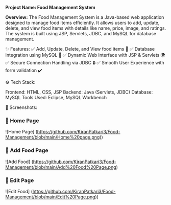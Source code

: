 **Project Name: Food Management System**

**Overview:**
The Food Management System is a Java-based web application designed to manage food items efficiently. It allows users to add, update, delete, and view food items with details like name, price, image, and ratings. The system is built using JSP, Servlets, JDBC, and MySQL for database management.

✨ Features:
✅ Add, Update, Delete, and View food items 🍔
✅ Database Integration using MySQL 💾
✅ Dynamic Web Interface with JSP & Servlets 🌍
✅ Secure Connection Handling via JDBC 🔒
✅ Smooth User Experience with form validation ✔️

⚙️ Tech Stack:

Frontend: HTML, CSS, JSP
Backend: Java (Servlets, JDBC)
Database: MySQL
Tools Used: Eclipse, MySQL Workbench

📸 Screenshots:
### 🔹 Home Page
![Home Page] (https://github.com/KiranPatkari3/Food-Management/blob/main/Home%20page.png))

### 🔹 Add Food Page
![Add Food] (https://github.com/KiranPatkari3/Food-Management/blob/main/Add%20Food%20Page.png)

### 🔹 Edit Page
![Edit Food] (https://github.com/KiranPatkari3/Food-Management/blob/main/Edit%20Page.png))


